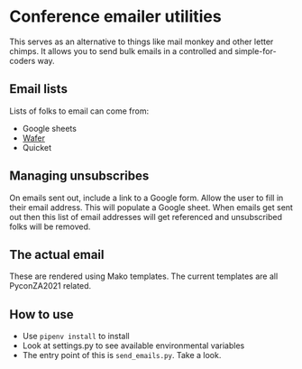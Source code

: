 # Conference emailer utilities

This serves as an alternative to things like mail monkey and other letter chimps. It allows you to send bulk emails in a controlled and simple-for-coders way.

## Email lists

Lists of folks to email can come from:
- Google sheets
- [Wafer](https://github.com/CTPUG/wafer)
- Quicket

## Managing unsubscribes

On emails sent out, include a link to a Google form. Allow the user to fill in their email address. This will populate a Google sheet. When emails get sent out then this list of email addresses will get referenced and unsubscribed folks will be removed.

## The actual email

These are rendered using Mako templates. The current templates are all PyconZA2021 related.

## How to use

- Use `pipenv install` to install
- Look at settings.py to see available environmental variables
- The entry point of this is `send_emails.py`. Take a look.





